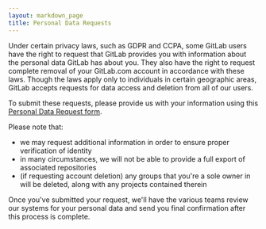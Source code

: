 ```yaml
---
layout: markdown_page
title: Personal Data Requests
---
```


Under certain privacy laws, such as GDPR and CCPA, some GitLab users have the right to request that GitLab provides you with information about the personal data GitLab has about you. They also have the right to request complete removal of your GitLab.com account in accordance with these laws. Though the laws apply only to individuals in certain geographic areas, GitLab accepts requests for data access and deletion from all of our users.

To submit these requests, please provide us with your information using this [Personal Data Request form](https://support.gitlab.io/account-deletion/).

Please note that:

- we may request additional information in order to ensure proper verification of identity
- in many circumstances, we will not be able to provide a full export of associated repositories
- (if requesting account deletion) any groups that you're a sole owner in will be deleted, along with any projects contained therein

Once you've submitted your request, we'll have the various teams review our systems for your personal data and send you final confirmation after this process is complete.
